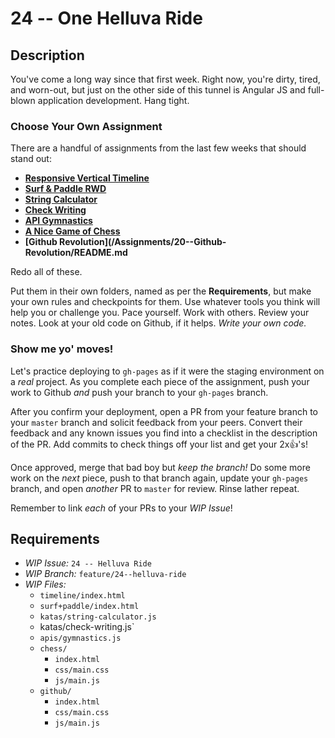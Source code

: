 # 24 -- One Helluva Ride

## Description

You've come a long way since that first week. Right now, you're dirty, tired, and worn-out, but just on the other side of this tunnel is Angular JS and full-blown application development. Hang tight.

### Choose Your Own Assignment

There are a handful of assignments from the last few weeks that should stand out:

* **[Responsive Vertical Timeline](/Assignments/06--Now-With-More-Responsive/README.md)**
* **[Surf & Paddle RWD](/Assignments/08--Surf-and-Paddle-RWD/README.md)**
* **[String Calculator](/Assignments/12--Coding-Dojo-Style/README.md#string-calculator-kata)**
* **[Check Writing](/Assignments/12--Coding-Dojo-Style/README.md#check-writing-kata-lite)**
* **[API Gymnastics](/Assignments/13--Lists%2BDicts/README.md#api-gymnastics)**
* **[A Nice Game of Chess](/Assignments/16--Nice-Game-of-Chess/README.md)**
* **[Github Revolution](/Assignments/20--Github-Revolution/README.md**

Redo all of these.

Put them in their own folders, named as per the **Requirements**, but make your own rules and checkpoints for them. Use whatever tools you think will help you or challenge you. Pace yourself. Work with others. Review your notes. Look at your old code on Github, if it helps. _Write your own code._

### Show me yo' moves!

Let's practice deploying to `gh-pages` as if it were the staging environment on a _real_ project. As you complete each piece of the assignment, push your work to Github _and_ push your branch to your `gh-pages` branch.

After you confirm your deployment, open a PR from your feature branch to your `master` branch and solicit feedback from your peers. Convert their feedback and any known issues you find into a checklist in the description of the PR. Add commits to check things off your list and get your 2x:+1:'s!

Once approved, merge that bad boy but _keep the branch!_ Do some more work on the _next_ piece, push to that branch again, update your `gh-pages` branch, and open _another_ PR to `master` for review. Rinse lather repeat.

Remember to link _each_ of your PRs to your _WIP Issue_!

## Requirements

* _WIP Issue:_ `24 -- Helluva Ride`
* _WIP Branch:_ `feature/24--helluva-ride`
* _WIP Files:_
  * `timeline/index.html`
  * `surf+paddle/index.html`
  * `katas/string-calculator.js`
  * katas/check-writing.js`
  * `apis/gymnastics.js`
  * `chess/`
    * `index.html`
    * `css/main.css`
    * `js/main.js`
  * `github/`
    * `index.html`
    * `css/main.css`
    * `js/main.js`

